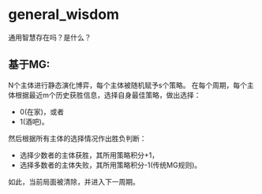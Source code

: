 # general_wisdom
通用智慧存在吗？是什么？

## 基于MG:

N个主体进行静态演化博弈，每个主体被随机赋予s个策略。
在每个周期，每个主体根据最近m个历史获胜信息，选择自身最佳策略，做出选择：
- 0(在家)，或者
- 1(酒吧)。

然后根据所有主体的选择情况作出胜负判断：
- 选择少数者的主体获胜，其所用策略积分+1，
- 选择多数者的主体失败，其所用策略积分-1(传统MG规则)。

如此，当前局面被清除，并进入下一周期。
